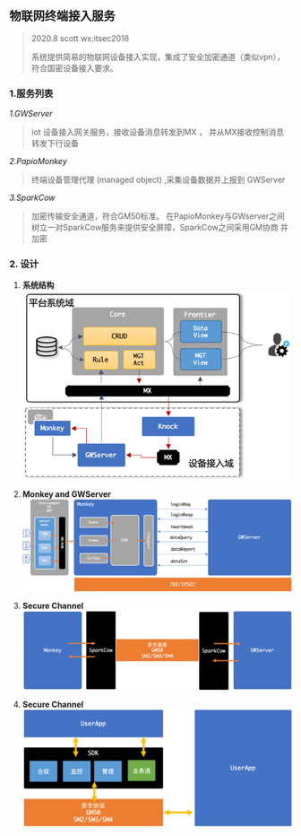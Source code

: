 

## 物联网终端接入服务

> 2020.8  scott   wx:itsec2018
> 
> 系统提供简易的物联网设备接入实现，集成了安全加密通道（类似vpn），符合国密设备接入要求。

### 1.服务列表

*1.GWServer*

> iot 设备接入网关服务，接收设备消息转发到MX ， 并从MX接收控制消息转发下行设备

*2.PapioMonkey* 
> 终端设备管理代理 (managed object) ,采集设备数据并上报到 GWServer 

*3.SparkCow* 
> 加密传输安全通道，符合GM50标准。 
> 在PapioMonkey与GWserver之间树立一对SparkCow服务来提供安全屏障，SparkCow之间采用GM协商
并加密


### 2. 设计

1. **系统结构**
![avatar](Docs/images/overview.png)

1. **Monkey and GWServer**
![avatar](Docs/images/monk-and-gw.png)


1. **Secure Channel**
![avatar](Docs/images/sec-channel.png)

1. **Secure Channel**
![avatar](Docs/images/sec-channel2.png)